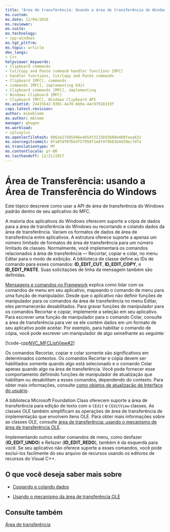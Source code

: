 ```yaml
---
title: "Área de transferência: Usando a área de transferência do Windows | Microsoft Docs"
ms.custom: 
ms.date: 11/04/2016
ms.reviewer: 
ms.suite: 
ms.technology:
- cpp-windows
ms.tgt_pltfrm: 
ms.topic: article
dev_langs:
- C++
helpviewer_keywords:
- Clipboard commands
- Cut/Copy and Paste command handler functions [MFC]
- handler functions, Cut/Copy and Paste commands
- Clipboard [MFC], commands
- commands [MFC], implementing Edit
- Clipboard commands [MFC], implementing
- Windows Clipboard [MFC]
- Clipboard [MFC], Windows Clipboard API
ms.assetid: 24415b42-9301-4a70-b69a-44c97918319f
caps.latest.revision: 
author: mikeblome
ms.author: mblome
manager: ghogen
ms.workload:
- cplusplus
ms.openlocfilehash: 6063a27495d46e4b54f3133b92689e4b0faaa631
ms.sourcegitcommit: 8fa8fdf0fbb4f57950f1e8f4f9b81b4d39ec7d7a
ms.translationtype: MT
ms.contentlocale: pt-BR
ms.lasthandoff: 12/21/2017
---
```

# <a name="clipboard-using-the-windows-clipboard"></a>Área de Transferência: usando a Área de Transferência do Windows
Este tópico descreve como usar a API de área de transferência do Windows padrão dentro de seu aplicativo do MFC.  
  
 A maioria dos aplicativos do Windows oferecem suporte a cópia de dados para a área de transferência do Windows ou recortando e colando dados da área de transferência. Variam os formatos de dados de área de transferência entre aplicativos. A estrutura oferece suporte a apenas um número limitado de formatos de área de transferência para um número limitado de classes. Normalmente, você implementará os comandos relacionados à área de transferência — Recortar, copiar e colar, no menu Editar para o modo de exibição. A biblioteca de classe define as IDs de comando para esses comandos: **ID_EDIT_CUT**, **ID_EDIT_COPY**, e **ID_EDIT_PASTE**. Suas solicitações de linha da mensagem também são definidas.  
  
 [Mensagens e comandos no Framework](../mfc/messages-and-commands-in-the-framework.md) explica como lidar com os comandos de menu em seu aplicativo, mapeando o comando de menu para uma função de manipulador. Desde que o aplicativo não definir funções de manipulador para os comandos da área de transferência no menu Editar, eles permanecerão desabilitados. Para gravar funções de manipulador para os comandos Recortar e copiar, implemente a seleção em seu aplicativo. Para escrever uma função de manipulador para o comando Colar, consulte a área de transferência para ver se ele contém dados em um formato de seu aplicativo pode aceitar. Por exemplo, para habilitar o comando de cópia, você pode escrever um manipulador de algo semelhante ao seguinte:  
  
 [!code-cpp[NVC_MFCListView#2](../atl/reference/codesnippet/cpp/clipboard-using-the-windows-clipboard_1.cpp)]  
  
 Os comandos Recortar, copiar e colar somente são significativos em determinados contextos. Os comandos Recortar e cópia devem ser habilitados somente quando algo está selecionado e o comando Colar apenas quando algo na área de transferência. Você pode fornecer esse comportamento definindo funções de manipulador de atualização que habilitam ou desabilitam a esses comandos, dependendo do contexto. Para obter mais informações, consulte [como objetos de atualização de Interface do usuário](../mfc/how-to-update-user-interface-objects.md).  
  
 A biblioteca Microsoft Foundation Class oferecem suporte a área de transferência para edição de texto com o `CEdit` e `CEditView` classes. As classes OLE também simplificam as operações de área de transferência de implementação que envolvem itens OLE. Para obter mais informações sobre as classes OLE, consulte [área de transferência: usando o mecanismo de área de transferência OLE](../mfc/clipboard-using-the-ole-clipboard-mechanism.md).  
  
 Implementando outros editar comandos de menu, como desfazer (**ID_EDIT_UNDO**) e Refazer (**ID_EDIT_REDO**), também é da esquerda para você. Se seu aplicativo não oferece suporte a esses comandos, você pode excluí-los facilmente do seu arquivo de recursos usando os editores de recursos do Visual C++.  
  
## <a name="what-do-you-want-to-know-more-about"></a>O que você deseja saber mais sobre  
  
-   [Copiando e colando dados](../mfc/clipboard-copying-and-pasting-data.md)  
  
-   [Usando o mecanismo da área de transferência OLE](../mfc/clipboard-using-the-ole-clipboard-mechanism.md)  
  
## <a name="see-also"></a>Consulte também  
 [Área de transferência](../mfc/clipboard.md)


